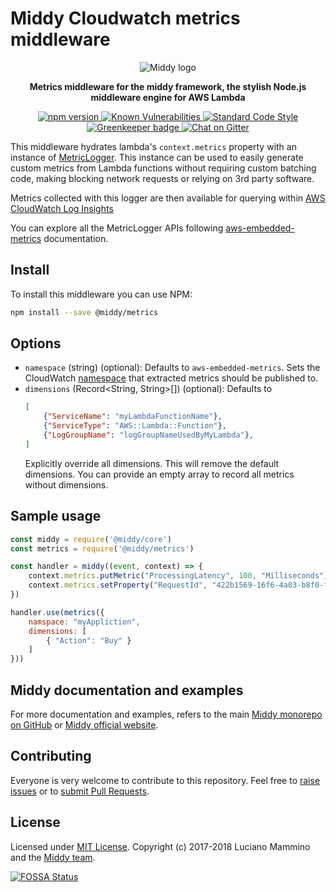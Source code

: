# Middy Cloudwatch metrics middleware

<div align="center">
  <img alt="Middy logo" src="https://raw.githubusercontent.com/middyjs/middy/master/img/middy-logo.png"/>
</div>

<div align="center">
  <p><strong>Metrics middleware for the middy framework, the stylish Node.js middleware engine for AWS Lambda</strong></p>
</div>

<div align="center">
<p>
  <a href="http://badge.fury.io/js/%40middy%2Fsecrets-manager">
    <img src="https://badge.fury.io/js/%40middy%2Fsecrets-manager.svg" alt="npm version" style="max-width:100%;">
  </a>
  <a href="https://snyk.io/test/github/middyjs/middy">
    <img src="https://snyk.io/test/github/middyjs/middy/badge.svg" alt="Known Vulnerabilities" data-canonical-src="https://snyk.io/test/github/middyjs/middy" style="max-width:100%;">
  </a>
  <a href="https://standardjs.com/">
    <img src="https://img.shields.io/badge/code_style-standard-brightgreen.svg" alt="Standard Code Style"  style="max-width:100%;">
  </a>
  <a href="https://greenkeeper.io/">
    <img src="https://badges.greenkeeper.io/middyjs/middy.svg" alt="Greenkeeper badge"  style="max-width:100%;">
  </a>
  <a href="https://gitter.im/middyjs/Lobby">
    <img src="https://badges.gitter.im/gitterHQ/gitter.svg" alt="Chat on Gitter"  style="max-width:100%;">
  </a>
</p>
</div>

This middleware hydrates lambda's `context.metrics` property with an instance of [MetricLogger](https://github.com/awslabs/aws-embedded-metrics-node#metriclogger). This instance can be used to easily generate custom metrics from Lambda functions without requiring custom batching code, making blocking network requests or relying on 3rd party software.

Metrics collected with this logger are then available for querying within [AWS CloudWatch Log Insights](https://docs.aws.amazon.com/AmazonCloudWatch/latest/logs/AnalyzingLogData.html)

You can explore all the MetricLogger APIs following [aws-embedded-metrics](https://github.com/awslabs/aws-embedded-metrics-node) documentation.

## Install

To install this middleware you can use NPM:

```bash
npm install --save @middy/metrics
```

## Options

- `namespace` (string) (optional): Defaults to `aws-embedded-metrics`. Sets the CloudWatch [namespace](https://docs.aws.amazon.com/AmazonCloudWatch/latest/monitoring/cloudwatch_concepts.html#Namespace) that extracted metrics should be published to.
- `dimensions` (Record<String, String>[]) (optional): Defaults to
    ```json
    [
        {"ServiceName": "myLambdaFunctionName"},
        {"ServiceType": "AWS::Lambda::Function"},
        {"LogGroupName": "logGroupNameUsedByMyLambda"},
    ]
    ```
    Explicitly override all dimensions. This will remove the default dimensions. You can provide an empty array to record all metrics without dimensions.

## Sample usage

```javascript
const middy = require('@middy/core')
const metrics = require('@middy/metrics')

const handler = middy((event, context) => {
    context.metrics.putMetric("ProcessingLatency", 100, "Milliseconds");
    context.metrics.setProperty("RequestId", "422b1569-16f6-4a03-b8f0-fe3fd9b100f8")
})

handler.use(metrics({
    namspace: "myAppliction",
    dimensions: [
        { "Action": "Buy" }
    ]
}))
```

## Middy documentation and examples

For more documentation and examples, refers to the main [Middy monorepo on GitHub](https://github.com/middyjs/middy) or [Middy official website](https://middy.js.org).

## Contributing

Everyone is very welcome to contribute to this repository. Feel free to [raise issues](https://github.com/middyjs/middy/issues) or to [submit Pull Requests](https://github.com/middyjs/middy/pulls).

## License

Licensed under [MIT License](LICENSE). Copyright (c) 2017-2018 Luciano Mammino and the [Middy team](https://github.com/middyjs/middy/graphs/contributors).

<a href="https://app.fossa.io/projects/git%2Bgithub.com%2Fmiddyjs%2Fmiddy?ref=badge_large">
  <img src="https://app.fossa.io/api/projects/git%2Bgithub.com%2Fmiddyjs%2Fmiddy.svg?type=large" alt="FOSSA Status"  style="max-width:100%;">
</a>

